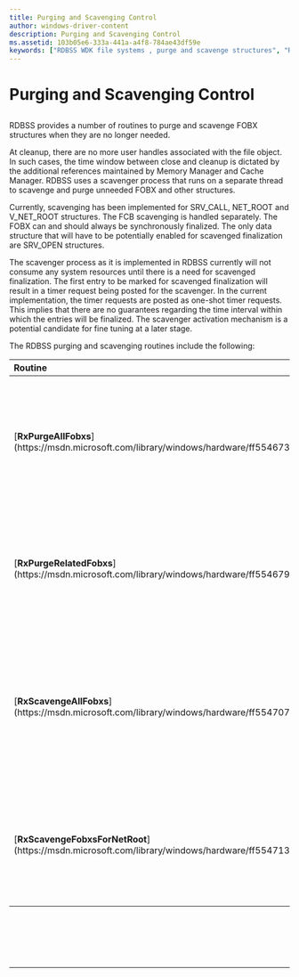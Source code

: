 ```yaml
---
title: Purging and Scavenging Control
author: windows-driver-content
description: Purging and Scavenging Control
ms.assetid: 103b05e6-333a-441a-a4f8-784ae43df59e
keywords: ["RDBSS WDK file systems , purge and scavenge structures", "Redirected Drive Buffering Subsystem WDK file systems , purge and scavenge structures", "purging WDK network redirectors", "scavenging WDK network redirectors", "FOBX structure", "cleanup FOBX structures WDK network redirectors"]
---
```


# Purging and Scavenging Control


## <span id="ddk_purging_and_scavenging_control_if"></span><span id="DDK_PURGING_AND_SCAVENGING_CONTROL_IF"></span>


RDBSS provides a number of routines to purge and scavenge FOBX structures when they are no longer needed.

At cleanup, there are no more user handles associated with the file object. In such cases, the time window between close and cleanup is dictated by the additional references maintained by Memory Manager and Cache Manager. RDBSS uses a scavenger process that runs on a separate thread to scavenge and purge unneeded FOBX and other structures.

Currently, scavenging has been implemented for SRV\_CALL, NET\_ROOT and V\_NET\_ROOT structures. The FCB scavenging is handled separately. The FOBX can and should always be synchronously finalized. The only data structure that will have to be potentially enabled for scavenged finalization are SRV\_OPEN structures.

The scavenger process as it is implemented in RDBSS currently will not consume any system resources until there is a need for scavenged finalization. The first entry to be marked for scavenged finalization will result in a timer request being posted for the scavenger. In the current implementation, the timer requests are posted as one-shot timer requests. This implies that there are no guarantees regarding the time interval within which the entries will be finalized. The scavenger activation mechanism is a potential candidate for fine tuning at a later stage.

The RDBSS purging and scavenging routines include the following:

<table>
<colgroup>
<col width="50%" />
<col width="50%" />
</colgroup>
<thead>
<tr class="header">
<th align="left">Routine</th>
<th align="left">Description</th>
</tr>
</thead>
<tbody>
<tr class="odd">
<td align="left"><p>[<strong>RxPurgeAllFobxs</strong>](https://msdn.microsoft.com/library/windows/hardware/ff554673)</p></td>
<td align="left"><p>This routine purges all of the FOBX structures associated with a network mini-redirector.</p></td>
</tr>
<tr class="even">
<td align="left"><p>[<strong>RxPurgeRelatedFobxs</strong>](https://msdn.microsoft.com/library/windows/hardware/ff554679)</p></td>
<td align="left"><p>This routine purges all of the FOBX structures associated with a NET_ROOT structure.</p></td>
</tr>
<tr class="odd">
<td align="left"><p>[<strong>RxScavengeAllFobxs</strong>](https://msdn.microsoft.com/library/windows/hardware/ff554707)</p></td>
<td align="left"><p>This routine scavenges all of the FOBX structures associated with a given network mini-redirector device object.</p></td>
</tr>
<tr class="even">
<td align="left"><p>[<strong>RxScavengeFobxsForNetRoot</strong>](https://msdn.microsoft.com/library/windows/hardware/ff554713)</p></td>
<td align="left"><p>This routine scavenges all of the FOBX structures associated with a given NET_ROOT structure.</p></td>
</tr>
</tbody>
</table>

 

 

 


--------------------


